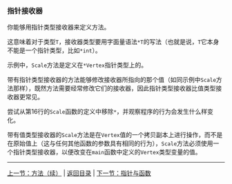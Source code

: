 ### 指针接收器

你能够用指针类型接收器来定义方法。

这意味着对于类型```T```，接收器类型要用字面量语法```*T```的写法（也就是说，```T```它本身不能是一个指针类型，比如```*int```）。

示例中，```Scale```方法是定义在```*Vertex```指针类型上的。

带有指针类型接收器的方法能够修改接收器所指向的那个值（如同示例中```Scale```方法那样），既然方法需要经常修改它们的接收器，因此指针类型接收器比值类型接收器更常见。

尝试从第16行的```Scale```函数的定义中移除```*```，并观察程序的行为会发生什么样变化。

带有值类型接收器的```Scale```方法是在```Vertex```值的一个拷贝副本上进行操作，而不是在原始值上（这与任何其他函数的参数具有相同的行为），```Scale```方法必须使用一个指针类型接收器，以便改变在```main```函数中定义的```Vertex```类型变量的值。

---

[上一节：方法（续）](https://github.com/axdhxyzx/GCTT/blob/my_branch/mydrafts/3-methods-continued.md) | [返回目录](https://github.com/axdhxyzx/GCTT/blob/my_branch/mydrafts/0-mydrafts-readme.md) | [下一节：指针与函数](https://github.com/axdhxyzx/GCTT/blob/my_branch/mydrafts/5-pointers-and-functions.md)